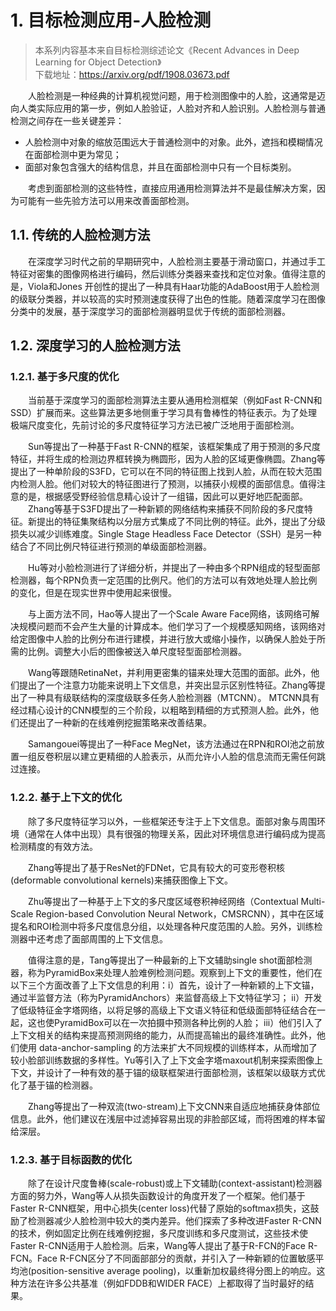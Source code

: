 # 1. 目标检测应用-人脸检测
> 本系列内容基本来自目标检测综述论文《Recent Advances in Deep Learning for Object Detection》\
> 下载地址：https://arxiv.org/pdf/1908.03673.pdf

&emsp;&emsp;人脸检测是一种经典的计算机视觉问题，用于检测图像中的人脸，这通常是迈向人类实际应用的第一步，例如人脸验证，人脸对齐和人脸识别。人脸检测与普通检测之间存在一些关键差异：
- 人脸检测中对象的缩放范围远大于普通检测中的对象。此外，遮挡和模糊情况在面部检测中更为常见；
- 面部对象包含强大的结构信息，并且在面部检测中只有一个目标类别。

&emsp;&emsp;考虑到面部检测的这些特性，直接应用通用检测算法并不是最佳解决方案，因为可能有一些先验方法可以用来改善面部检测。

## 1.1. 传统的人脸检测方法
&emsp;&emsp;在深度学习时代之前的早期研究中，人脸检测主要基于滑动窗口，并通过手工特征对密集的图像网格进行编码，然后训练分类器来查找和定位对象。值得注意的是，Viola和Jones 开创性的提出了一种具有Haar功能的AdaBoost用于人脸检测的级联分类器，并以较高的实时预测速度获得了出色的性能。随着深度学习在图像分类中的发展，基于深度学习的面部检测器明显优于传统的面部检测器。

## 1.2. 深度学习的人脸检测方法
### 1.2.1. 基于多尺度的优化
&emsp;&emsp;当前基于深度学习的面部检测算法主要从通用检测框架（例如Fast R-CNN和SSD）扩展而来。这些算法更多地侧重于学习具有鲁棒性的特征表示。为了处理极端尺度变化，先前讨论的多尺度特征学习方法已被广泛地用于面部检测。

&emsp;&emsp;Sun等​​提出了一种基于Fast R-CNN的框架，该框架集成了用于预测的多尺度特征，并将生成的检测边界框转换为椭圆形，因为人脸的区域更像椭圆。Zhang等提出了一种单阶段的S3FD，它可以在不同的特征图上找到人脸，从而在较大范围内检测人脸。他们对较大的特征图进行了预测，以捕获小规模的面部信息。值得注意的是，根据感受野经验信息精心设计了一组锚，因此可以更好地匹配面部。
&emsp;&emsp;Zhang等基于S3FD提出了一种新颖的网络结构来捕获不同阶段的多尺度特征。新提出的特征集聚结构以分层方式集成了不同比例的特征。此外，提出了分级损失以减少训练难度。Single Stage Headless Face Detector（SSH）是另一种结合了不同比例尺特征进行预测的单级面部检测器。

&emsp;&emsp;Hu等对小脸检测进行了详细分析，并提出了一种由多个RPN组成的轻型面部检测器，每个RPN负责一定范围的比例尺。他们的方法可以有效地处理人脸比例的变化，但是在现实世界中使用起来很慢。

&emsp;&emsp;与上面方法不同，Hao等人提出了一个Scale Aware Face网络，该网络可解决规模问题而不会产生大量的计算成本。他们学习了一个规模感知网络，该网络对给定图像中人脸的比例分布进行建模，并进行放大或缩小操作，以确保人脸处于所需的比例。调整大小后的图像被送入单尺度轻型面部检测器。

&emsp;&emsp;Wang等跟随RetinaNet，并利用更密集的锚来处理大范围的面部。此外，他们提出了一个注意力功能来说明上下文信息，并突出显示区别性特征。Zhang等提出了一种具有级联结构的深度级联多任务人脸检测器（MTCNN）。 MTCNN具有经过精心设计的CNN模型的三个阶段，以粗略到精细的方式预测人脸。此外，他们还提出了一种新的在线难例挖掘策略来改善结果。

&emsp;&emsp;Samangouei等提出了一种Face MegNet，该方法通过在RPN和ROI池之前放置一组反卷积层以建立更精细的人脸表示，从而允许小人脸的信息流而无需任何跳过连接。

### 1.2.2. 基于上下文的优化
&emsp;&emsp;除了多尺度特征学习以外，一些框架还专注于上下文信息。面部对象与周围环境（通常在人体中出现）具有很强的物理关系，因此对环境信息进行编码成为提高检测精度的有效方法。

&emsp;&emsp;Zhang等提出了基于ResNet的FDNet，它具有较大的可变形卷积核(deformable convolutional kernels)来捕获图像上下文。

&emsp;&emsp;Zhu等提出了一种基于上下文的多尺度区域卷积神经网络（Contextual Multi-Scale Region-based Convolution Neural Network，CMSRCNN），其中在区域提名和ROI检测中将多尺度信息分组，以处理各种尺度范围的人脸。另外，训练检测器中还考虑了面部周围的上下文信息。

&emsp;&emsp;值得注意的是，Tang等提出了一种最新的上下文辅助single shot面部检测器，称为PyramidBox来处理人脸难例检测问题。观察到上下文的重要性，他们在以下三个方面改善了上下文信息的利用：i）首先，设计了一种新颖的上下文锚，通过半监督方法（称为PyramidAnchors）来监督高级上下文特征学习； ii）开发了低级特征金字塔网络，以将足够的高级上下文语义特征和低级面部特征结合在一起，这也使PyramidBox可以在一次拍摄中预测各种比例的人脸； iii）他们引入了上下文相关的结构来提高预测网络的能力，从而提高输出的最终准确性。此外，他们使用 data-anchor-sampling 的方法来扩大不同规模的训练样本，从而增加了较小脸部训练数据的多样性。Yu等引入了上下文金字塔maxout机制来探索图像上下文，并设计了一种有效的基于锚的级联框架进行面部检测，该框架以级联方式优化了基于锚的检测器。

&emsp;&emsp;Zhang等提出了一种双流(two-stream)上下文CNN来自适应地捕获身体部位信息。此外，他们建议在浅层中过滤掉容易出现的非脸部区域，而将困难的样本留给深层。

### 1.2.3. 基于目标函数的优化
&emsp;&emsp;除了在设计尺度鲁棒(scale-robust)或上下文辅助(context-assistant)检测器方面的努力外，Wang等人从损失函数设计的角度开发了一个框架。他们基于Faster R-CNN框架，用中心损失(center loss)代替了原始的softmax损失，这鼓励了检测器减少人脸检测中较大的类内差异。他们探索了多种改进Faster R-CNN的技术，例如固定比例在线难例挖掘，多尺度训练和多尺度测试，这些技术使Faster R-CNN适用于人脸检测。后来，Wang等人提出了基于R-FCN的Face R-FCN。Face R-FCN区分了不同面部部分的贡献，并引入了一种新颖的位置敏感平均池(position-sensitive average pooling)，以重新加权最终得分图上的响应。这种方法在许多公共基准（例如FDDB和WIDER FACE）上都取得了当时最好的结果。
